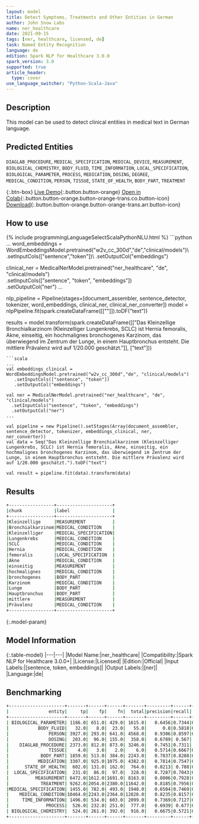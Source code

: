 ```yaml
---
layout: model
title: Detect Symptoms, Treatments and Other Entities in German
author: John Snow Labs
name: ner_healthcare
date: 2021-09-15
tags: [ner, healthcare, licensed, de]
task: Named Entity Recognition
language: de
edition: Spark NLP for Healthcare 3.0.0
spark_version: 3.0
supported: true
article_header:
  type: cover
use_language_switcher: "Python-Scala-Java"
---
```


## Description

This model can be used to detect clinical entities in medical text in German language.

## Predicted Entities

`DIAGLAB_PROCEDURE`, `MEDICAL_SPECIFICATION`, `MEDICAL_DEVICE`, `MEASUREMENT`, `BIOLOGICAL_CHEMISTRY`, `BODY_FLUID`, `TIME_INFORMATION`, `LOCAL_SPECIFICATION`, `BIOLOGICAL_PARAMETER`, `PROCESS`, `MEDICATION`, `DOSING`, `DEGREE`, `MEDICAL_CONDITION`, `PERSON`, `TISSUE`, `STATE_OF_HEALTH`, `BODY_PART`, `TREATMENT`

{:.btn-box}
[Live Demo](https://demo.johnsnowlabs.com/healthcare/NER_HEALTHCARE_DE/){:.button.button-orange}
[Open in Colab](https://colab.research.google.com/github/JohnSnowLabs/spark-nlp-workshop/blob/master/tutorials/Certification_Trainings/Healthcare/14.German_Healthcare_Models.ipynb){:.button.button-orange.button-orange-trans.co.button-icon}
[Download](https://s3.amazonaws.com/auxdata.johnsnowlabs.com/clinical/models/ner_healthcare_de_3.0.0_3.0_1631687601139.zip){:.button.button-orange.button-orange-trans.arr.button-icon}

## How to use



<div class="tabs-box" markdown="1">
{% include programmingLanguageSelectScalaPythonNLU.html %}
```python
...
word_embeddings = WordEmbeddingsModel.pretrained("w2v_cc_300d","de","clinical/models")\
   .setInputCols(["sentence","token"])\
   .setOutputCol("embeddings")

clinical_ner = MedicalNerModel.pretrained("ner_healthcare", "de", "clinical/models") \
  .setInputCols(["sentence", "token", "embeddings"]) \
  .setOutputCol("ner")
...

nlp_pipeline = Pipeline(stages=[document_assembler, sentence_detector, tokenizer, word_embeddings, clinical_ner, clinical_ner_converter])
model = nlpPipeline.fit(spark.createDataFrame([[""]]).toDF("text"))

results = model.transform(spark.createDataFrame([["Das Kleinzellige Bronchialkarzinom (Kleinzelliger Lungenkrebs, SCLC) ist Hernia femoralis, Akne, einseitig, ein hochmalignes bronchogenes Karzinom, das überwiegend im Zentrum der Lunge, in einem Hauptbronchus entsteht. Die mittlere Prävalenz wird auf 1/20.000 geschätzt."]], ["text"]))
```
```scala
...
val embeddings_clinical = WordEmbeddingsModel.pretrained("w2v_cc_300d","de", "clinical/models")
   .setInputCols(["sentence", "token"])
   .setOutputCol("embeddings")

val ner = MedicalNerModel.pretrained("ner_healthcare", "de", "clinical/models") 
  .setInputCols("sentence", "token", "embeddings")
  .setOutputCol("ner")
...

val pipeline = new Pipeline().setStages(Array(document_assembler, sentence_detector, tokenizer, embeddings_clinical, ner, ner_converter))
val data = Seq("Das Kleinzellige Bronchialkarzinom (Kleinzelliger Lungenkrebs, SCLC) ist Hernia femoralis, Akne, einseitig, ein hochmalignes bronchogenes Karzinom, das überwiegend im Zentrum der Lunge, in einem Hauptbronchus entsteht. Die mittlere Prävalenz wird auf 1/20.000 geschätzt.").toDF("text")

val result = pipeline.fit(data).transform(data)
```
</div>

## Results

```bash
+-----------------+---------------------+
|chunk            |label                |
+-----------------+---------------------+
|Kleinzellige     |MEASUREMENT          |
|Bronchialkarzinom|MEDICAL_CONDITION    |
|Kleinzelliger    |MEDICAL_SPECIFICATION|
|Lungenkrebs      |MEDICAL_CONDITION    |
|SCLC             |MEDICAL_CONDITION    |
|Hernia           |MEDICAL_CONDITION    |
|femoralis        |LOCAL_SPECIFICATION  |
|Akne             |MEDICAL_CONDITION    |
|einseitig        |MEASUREMENT          |
|hochmalignes     |MEDICAL_CONDITION    |
|bronchogenes     |BODY_PART            |
|Karzinom         |MEDICAL_CONDITION    |
|Lunge            |BODY_PART            |
|Hauptbronchus    |BODY_PART            |
|mittlere         |MEASUREMENT          |
|Prävalenz        |MEDICAL_CONDITION    |
+-----------------+---------------------+
```

{:.model-param}
## Model Information

{:.table-model}
|---|---|
|Model Name:|ner_healthcare|
|Compatibility:|Spark NLP for Healthcare 3.0.0+|
|License:|Licensed|
|Edition:|Official|
|Input Labels:|[sentence, token, embeddings]|
|Output Labels:|[ner]|
|Language:|de|

## Benchmarking

```bash
+---------------------+-------+------+------+-------+---------+------+------+
|               entity|     tp|    fp|    fn|  total|precision|recall|    f1|
+---------------------+-------+------+------+-------+---------+------+------+
| BIOLOGICAL_PARAMETER| 1186.0| 651.0| 429.0| 1615.0|   0.6456|0.7344|0.6871|
|           BODY_FLUID|   32.0|   8.0|  23.0|   55.0|      0.8|0.5818|0.6737|
|               PERSON| 3927.0| 293.0| 641.0| 4568.0|   0.9306|0.8597|0.8937|
|               DOSING|  203.0|  96.0| 155.0|  358.0|   0.6789| 0.567| 0.618|
|    DIAGLAB_PROCEDURE| 2373.0| 812.0| 873.0| 3246.0|   0.7451|0.7311| 0.738|
|               TISSUE|    4.0|   3.0|   2.0|    6.0|   0.5714|0.6667|0.6154|
|            BODY_PART| 1859.0| 513.0| 384.0| 2243.0|   0.7837|0.8288|0.8056|
|           MEDICATION| 3307.0| 925.0|1075.0| 4382.0|   0.7814|0.7547|0.7678|
|      STATE_OF_HEALTH|  602.0| 131.0| 162.0|  764.0|   0.8213| 0.788|0.8043|
|  LOCAL_SPECIFICATION|  231.0|  86.0|  97.0|  328.0|   0.7287|0.7043|0.7163|
|          MEASUREMENT| 6472.0|1612.0|1691.0| 8163.0|   0.8006|0.7928|0.7967|
|            TREATMENT| 9262.0|2054.0|2380.0|11642.0|   0.8185|0.7956|0.8069|
|MEDICAL_SPECIFICATION| 1455.0| 782.0| 493.0| 1948.0|   0.6504|0.7469|0.6953|
|    MEDICAL_CONDITION|10464.0|2243.0|2364.0|12828.0|   0.8235|0.8157|0.8196|
|     TIME_INFORMATION| 1496.0| 534.0| 603.0| 2099.0|   0.7369|0.7127|0.7246|
|              PROCESS|  526.0| 232.0| 251.0|  777.0|   0.6939| 0.677|0.6853|
| BIOLOGICAL_CHEMISTRY|  524.0| 261.0| 392.0|  916.0|   0.6675|0.5721|0.6161|
+---------------------+-------+------+------+-------+---------+------+------+
```
